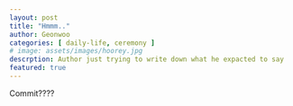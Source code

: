 ```yaml
---
layout: post
title: "Hmmm.."
author: Geonwoo
categories: [ daily-life, ceremony ]
# image: assets/images/hoorey.jpg
descrption: Author just trying to write down what he expacted to say
featured: true
---
```

Commit????
